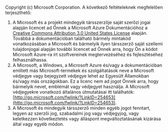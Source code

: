 Copyright (c) Microsoft Corporation.  A következő feltételeknek megfelelően terjeszthető:

1. A Microsoft és a projekt mindegyik társszerzője saját szerőzi jogai alapján licencet ad Önnek a Microsoft Azure Dokumentációhoz a [Creative Commons Attribution 3.0 United States License](http://creativecommons.org/licenses/by/3.0/us/legalcode) alapján.  Továbbá a dokumentációban található bármely mintakód vonatkozásában a Microsoft és bármelyik ilyen társszerző saját szellemi tulajdonjogai alapján további licencet ad Önnek arra, hogy Ön a kódot Microsoft Azure-ra írt szoftvereinek megtervezéséhez és fejlesztéséhez felhasználhassa.
2. A Microsoft, a Windows, a Microsoft Azure és/vagy a dokumentációban említett más Microsoft-termékek és  szolgáltatások neve a Microsoft védjegye vagy bejegyzett védjegye lehet az Egyesült Államokban és/vagy más országokban. Ez a licenc nem ad jogot Önnek arra, hogy bármelyik nevet, emblémát vagy védjegyet használja. A Microsoft védjegyekre vonatkozó általános útmutatásai itt találhatók: [http://go.microsoft.com/fwlink/?LinkID=254653](http://go.microsoft.com/fwlink/?LinkID=254653).
3. A Microsoft és mindegyik társszerző minden egyéb jogot fenntart, legyen az szerzői jog, szabadalmi jog vagy védjegyjog, vagy keletkezzen következtetés vagy álláspont megváltoztatásának kizárása által vagy egyéb módon.

